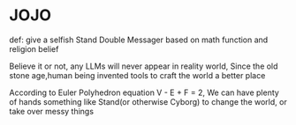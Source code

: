 # JOJO
def: give a selfish Stand Double Messager based on math function and religion belief

Believe it or not, any LLMs will never appear in reality world,
Since the old stone age,human being invented tools to craft the world a better place 

According to Euler Polyhedron equation V - E + F = 2,
We can have plenty of hands something like Stand(or otherwise Cyborg) 
to change the world, or take over messy things
